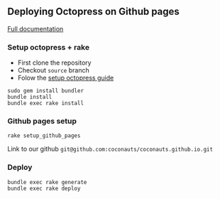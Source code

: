 ## Deploying Octopress on Github pages

[Full documentation](http://octopress.org/docs/deploying/github/)

### Setup octopress + rake

* First clone the repository
* Checkout `source` branch
* Folow the [setup octopress guide](http://octopress.org/docs/setup/)
```
sudo gem install bundler
bundle install
bundle exec rake install
```

### Github pages setup

    rake setup_github_pages

Link to our github `git@github.com:coconauts/coconauts.github.io.git`

### Deploy

```
bundle exec rake generate
bundle exec rake deploy
```
